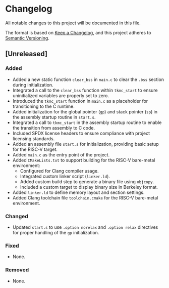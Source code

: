 # Changelog

All notable changes to this project will be documented in this file.

The format is based on [Keep a Changelog](https://keepachangelog.com/en/1.0.0/),
and this project adheres to [Semantic Versioning](https://semver.org/spec/v2.0.0.html).

## [Unreleased]

### Added
- Added a new static function `clear_bss` in `main.c` to clear the `.bss` section during initialization.
- Integrated a call to the `clear_bss` function within `tkmc_start` to ensure uninitialized variables are properly set to zero.
- Introduced the `tkmc_start` function in `main.c` as a placeholder for transitioning to the C runtime.
- Added initialization for the global pointer (`gp`) and stack pointer (`sp`) in the assembly startup routine in `start.s`.
- Integrated a call to `tkmc_start` in the assembly startup routine to enable the transition from assembly to C code.
- Included SPDX license headers to ensure compliance with project licensing standards.
- Added an assembly file `start.s` for initialization, providing basic setup for the RISC-V target.
- Added `main.c` as the entry point of the project.
- Added `CMakeLists.txt` to support building for the RISC-V bare-metal environment:
  - Configured for Clang compiler usage.
  - Integrated custom linker script (`linker.ld`).
  - Added custom build step to generate a binary file using `objcopy`.
  - Included a custom target to display binary size in Berkeley format.
- Added `linker.ld` to define memory layout and section settings.
- Added Clang toolchain file `toolchain.cmake` for the RISC-V bare-metal environment.

### Changed
- Updated `start.s` to use `.option norelax` and `.option relax` directives for proper handling of the `gp` initialization.

### Fixed
- None.

### Removed
- None.
